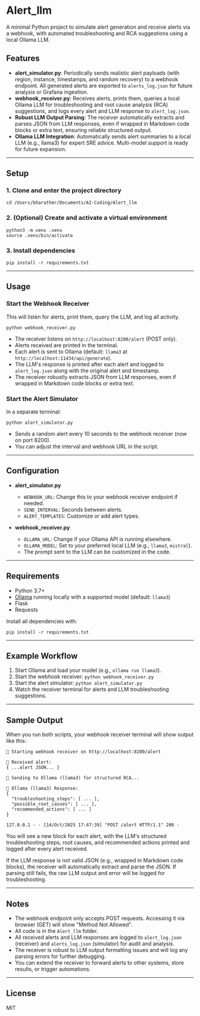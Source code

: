 # Alert_llm

A minimal Python project to simulate alert generation and receive alerts via a webhook, with automated troubleshooting and RCA suggestions using a local Ollama LLM.


## Features
- **alert_simulator.py**: Periodically sends realistic alert payloads (with region, instance, timestamps, and random recovery) to a webhook endpoint. All generated alerts are exported to `alerts_log.json` for future analysis or Grafana ingestion.
- **webhook_receiver.py**: Receives alerts, prints them, queries a local Ollama LLM for troubleshooting and root cause analysis (RCA) suggestions, and logs every alert and LLM response to `alert_log.json`.
- **Robust LLM Output Parsing**: The receiver automatically extracts and parses JSON from LLM responses, even if wrapped in Markdown code blocks or extra text, ensuring reliable structured output.
- **Ollama LLM Integration**: Automatically sends alert summaries to a local LLM (e.g., llama3) for expert SRE advice. Multi-model support is ready for future expansion.

---

## Setup

### 1. Clone and enter the project directory
```
cd /Users/bharathmr/Documents/AI-Coding/Alert_llm
```

### 2. (Optional) Create and activate a virtual environment
```
python3 -m venv .venv
source .venv/bin/activate
```

### 3. Install dependencies
```
pip install -r requirements.txt
```

---

## Usage


### Start the Webhook Receiver
This will listen for alerts, print them, query the LLM, and log all activity.

```
python webhook_receiver.py
```

- The receiver listens on `http://localhost:8200/alert` (POST only).
- Alerts received are printed in the terminal.
- Each alert is sent to Ollama (default: `llama3` at `http://localhost:11434/api/generate`).
- The LLM's response is printed after each alert and logged to `alert_log.json` along with the original alert and timestamp.
- The receiver robustly extracts JSON from LLM responses, even if wrapped in Markdown code blocks or extra text.

### Start the Alert Simulator
In a separate terminal:

```
python alert_simulator.py
```

- Sends a random alert every 10 seconds to the webhook receiver (now on port 8200).
- You can adjust the interval and webhook URL in the script.

---

## Configuration

- **alert_simulator.py**
  - `WEBHOOK_URL`: Change this to your webhook receiver endpoint if needed.
  - `SEND_INTERVAL`: Seconds between alerts.
  - `ALERT_TEMPLATES`: Customize or add alert types.

- **webhook_receiver.py**
  - `OLLAMA_URL`: Change if your Ollama API is running elsewhere.
  - `OLLAMA_MODEL`: Set to your preferred local LLM (e.g., `llama3`, `mistral`).
  - The prompt sent to the LLM can be customized in the code.

---

## Requirements
- Python 3.7+
- [Ollama](https://ollama.com/) running locally with a supported model (default: `llama3`)
- Flask
- Requests

Install all dependencies with:
```
pip install -r requirements.txt
```

---

## Example Workflow
1. Start Ollama and load your model (e.g., `ollama run llama3`).
2. Start the webhook receiver: `python webhook_receiver.py`
3. Start the alert simulator: `python alert_simulator.py`
4. Watch the receiver terminal for alerts and LLM troubleshooting suggestions.

---


## Sample Output

When you run both scripts, your webhook receiver terminal will show output like this:

```
🔔 Starting webhook receiver on http://localhost:8200/alert

🚨 Received alert:
{ ...alert JSON... }

🤖 Sending to Ollama (llama3) for structured RCA...

🧠 Ollama (llama3) Response:
{
  "troubleshooting_steps": [ ... ],
  "possible_root_causes": [ ... ],
  "recommended_actions": [ ... ]
}

127.0.0.1 - - [14/Oct/2025 17:47:39] "POST /alert HTTP/1.1" 200 -
```

You will see a new block for each alert, with the LLM's structured troubleshooting steps, root causes, and recommended actions printed and logged after every alert received.

If the LLM response is not valid JSON (e.g., wrapped in Markdown code blocks), the receiver will automatically extract and parse the JSON. If parsing still fails, the raw LLM output and error will be logged for troubleshooting.

---


## Notes
- The webhook endpoint only accepts POST requests. Accessing it via browser (GET) will show "Method Not Allowed".
- All code is in the `Alert_llm` folder.
- All received alerts and LLM responses are logged to `alert_log.json` (receiver) and `alerts_log.json` (simulator) for audit and analysis.
- The receiver is robust to LLM output formatting issues and will log any parsing errors for further debugging.
- You can extend the receiver to forward alerts to other systems, store results, or trigger automations.

---

## License
MIT
